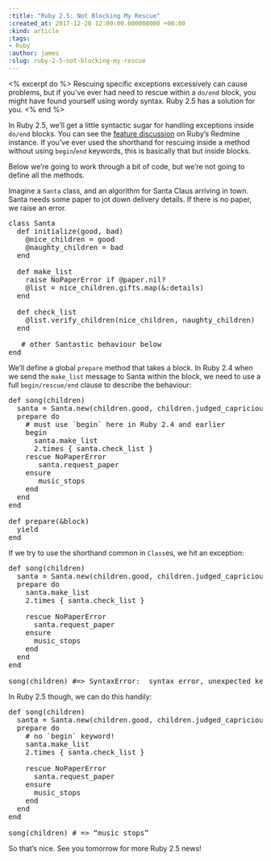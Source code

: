 ```yaml
---
:title: "Ruby 2.5: Not Blocking My Rescue"
:created_at: 2017-12-20 12:00:00.000000000 +00:00
:kind: article
:tags:
- Ruby
:author: james
:slug: ruby-2-5-not-blocking-my-rescue
---
```

<% excerpt do %>
Rescuing specific exceptions excessively can cause problems, but if you've ever had need to rescue within a `do/end` block, you might have found yourself using wordy syntax. Ruby 2.5 has a solution for you.
<% end %>

In Ruby 2.5, we’ll get a little syntactic sugar for handling exceptions inside `do/end` blocks. You can see the [feature discussion](https://bugs.ruby-lang.org/issues/12906) on Ruby’s Redmine instance. If you’ve ever used the shorthand for rescuing inside a method without using `begin`/`end` keywords, this is basically that but inside blocks.

Below we’re going to work through a bit of code, but we’re not going to define all the methods.

Imagine a `Santa` class, and an algorithm for Santa Claus arriving in town. Santa needs some paper to jot down delivery details. If there is no paper, we raise an error.

<pre>
class Santa
  def initialize(good, bad)
    @nice_children = good
    @naughty_children = bad
  end

  def make_list
    raise NoPaperError if @paper.nil?
    @list = nice_children.gifts.map(&:details)
  end

  def check_list
    @list.verify_children(nice_children, naughty_children)
  end

   # other Santastic behaviour below
end
</pre>
We’ll define a global `prepare` method that takes a block. In Ruby 2.4 when we send the `make_list` message to Santa within the block, we need to use a full `begin/rescue/end` clause to describe the behaviour:

<pre>
def song(children)
  santa = Santa.new(children.good, children.judged_capriciously_by_society)
  prepare do
    # must use `begin` here in Ruby 2.4 and earlier
    begin
      santa.make_list
      2.times { santa.check_list }
    rescue NoPaperError
       santa.request_paper
    ensure
       music_stops
    end
  end
end

def prepare(&block)
  yield
end
</pre>

If we try to use the shorthand common in `Class`es, we hit an exception:

<pre>
def song(children)
  santa = Santa.new(children.good, children.judged_capriciously_by_society)
  prepare do
    santa.make_list
    2.times { santa.check_list }

    rescue NoPaperError
      santa.request_paper
    ensure
      music_stops
    end
  end
end

song(children) #=> SyntaxError:  syntax error, unexpected keyword_rescue, expecting keyword_end
</pre>

In Ruby 2.5 though, we can do this handily:
<pre>
def song(children)
  santa = Santa.new(children.good, children.judged_capriciously_by_society)
  prepare do
    # no `begin` keyword!
    santa.make_list
    2.times { santa.check_list }

    rescue NoPaperError
      santa.request_paper
    ensure
      music_stops
    end
  end
end

song(children) # => “music stops”
</pre>

So that’s nice. See you tomorrow for more Ruby 2.5 news!

